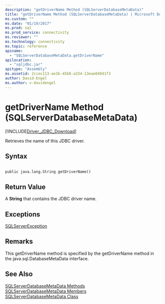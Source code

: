 ```yaml
---
description: "getDriverName Method (SQLServerDatabaseMetaData)"
title: "getDriverName Method (SQLServerDatabaseMetaData) | Microsoft Docs"
ms.custom: ""
ms.date: "01/19/2017"
ms.prod: sql
ms.prod_service: connectivity
ms.reviewer: ""
ms.technology: connectivity
ms.topic: reference
apiname: 
  - "SQLServerDatabaseMetaData.getDriverName"
apilocation: 
  - "sqljdbc.jar"
apitype: "Assembly"
ms.assetid: 2ccec113-ae1b-45b8-a334-13eae04941f3
author: David-Engel
ms.author: v-davidengel
---
```

# getDriverName Method (SQLServerDatabaseMetaData)
[!INCLUDE[Driver_JDBC_Download](../../../includes/driver_jdbc_download.md)]

  Retrieves the name of this JDBC driver.  
  
## Syntax  
  
```  
  
public java.lang.String getDriverName()  
```  
  
## Return Value  
 A **String** that contains the JDBC driver name.  
  
## Exceptions  
 [SQLServerException](../../../connect/jdbc/reference/sqlserverexception-class.md)  
  
## Remarks  
 This getDriverName method is specified by the getDriverName method in the java.sql.DatabaseMetaData interface.  
  
## See Also  
 [SQLServerDatabaseMetaData Methods](../../../connect/jdbc/reference/sqlserverdatabasemetadata-methods.md)   
 [SQLServerDatabaseMetaData Members](../../../connect/jdbc/reference/sqlserverdatabasemetadata-members.md)   
 [SQLServerDatabaseMetaData Class](../../../connect/jdbc/reference/sqlserverdatabasemetadata-class.md)  
  
  
